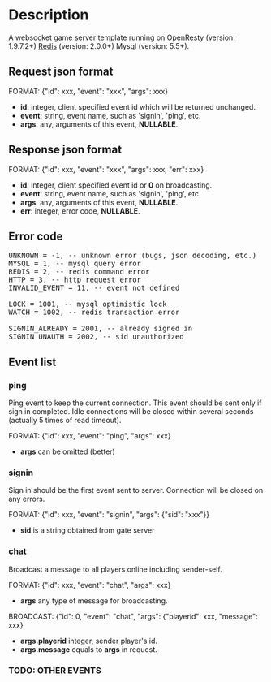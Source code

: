 # Description
A websocket game server template running on
<a href="http://openresty.org" target="_blank">OpenResty</a> (version: 1.9.7.2+)
<a href="http://redis.io" target="_blank">Redis</a> (version: 2.0.0+)
Mysql (version: 5.5+).

## Request json format
FORMAT: {"id": xxx, "event": "xxx", "args": xxx}
* <b>id</b>: integer, client specified event id which will be returned unchanged.
* <b>event</b>: string, event name, such as 'signin', 'ping', etc.
* <b>args</b>: any, arguments of this event, <b>NULLABLE</b>.

## Response json format
FORMAT: {"id": xxx, "event": "xxx", "args": xxx, "err": xxx}
* <b>id</b>: integer, client specified event id or <b>0</b> on broadcasting.
* <b>event</b>: string, event name, such as 'signin', 'ping', etc.
* <b>args</b>: any, arguments of this event, <b>NULLABLE</b>.
* <b>err</b>: integer, error code, <b>NULLABLE</b>.

## Error code
<pre>
UNKNOWN = -1, -- unknown error (bugs, json decoding, etc.)
MYSQL = 1, -- mysql query error
REDIS = 2, -- redis command error
HTTP = 3, -- http request error
INVALID_EVENT = 11, -- event not defined

LOCK = 1001, -- mysql optimistic lock
WATCH = 1002, -- redis transaction error

SIGNIN_ALREADY = 2001, -- already signed in
SIGNIN_UNAUTH = 2002, -- sid unauthorized
</pre>

## Event list

### ping
Ping event to keep the current connection.
This event should be sent only if sign in completed.
Idle connections will be closed within several seconds (actually 5 times of read timeout).

FORMAT: {"id": xxx, "event": "ping", "args": xxx}
* <b>args</b> can be omitted (better)

### signin
Sign in should be the first event sent to server.
Connection will be closed on any errors.

FORMAT: {"id": xxx, "event": "signin", "args": {"sid": "xxx"}}
* <b>sid</b> is a string obtained from gate server

### chat
Broadcast a message to all players online including sender-self.

FORMAT: {"id": xxx, "event": "chat", "args": xxx}
* <b>args</b> any type of message for broadcasting.

BROADCAST: {"id": 0, "event": "chat", "args": {"playerid": xxx, "message": xxx}
* <b>args.playerid</b> integer, sender player's id.
* <b>args.message</b> equals to <b>args</b> in request.

### TODO: OTHER EVENTS